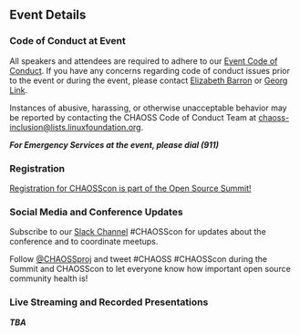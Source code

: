 ## Event Details

### Code of Conduct at Event
All speakers and attendees are required to adhere to our [Event Code of Conduct](https://events.linuxfoundation.org/about/code-of-conduct/). If you have any concerns regarding code of conduct issues prior to the event or during the event, please contact [Elizabeth Barron](mailto:elizabeth@naramore.net) or [Georg Link](mailto:linkgeorg@gmail.com).

Instances of abusive, harassing, or otherwise unacceptable behavior may be reported by contacting the CHAOSS Code of Conduct Team at [chaoss-inclusion@lists.linuxfoundation.org](mailto:chaoss-inclusion@lists.linuxfoundation.org).  

***For Emergency Services at the event, please dial (911)***

### Registration

[Registration for CHAOSScon is part of the Open Source Summit!](https://events.linuxfoundation.org/open-source-summit-north-america/register/)

### Social Media and Conference Updates

Subscribe to our [Slack Channel](https://join.slack.com/t/chaoss-workspace/shared_invite/zt-r65szij9-QajX59hkZUct82b0uACA6g) #CHAOSScon for updates about the conference and to coordinate meetups.  

Follow [@CHAOSSproj](https://twitter.com/CHAOSSproj) and tweet #CHAOSS #CHAOSScon during the Summit and CHAOSScon to let everyone know how important open source community health is!

### Live Streaming and Recorded Presentations

***TBA***
